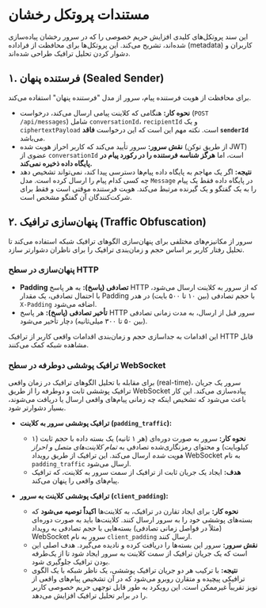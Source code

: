 # مستندات پروتکل رخشان

این سند پروتکل‌های کلیدی افزایش حریم خصوصی را که در سرور رخشان پیاده‌سازی شده‌اند، تشریح می‌کند. این پروتکل‌ها برای محافظت از فراداده (metadata) کاربران و دشوار کردن تحلیل ترافیک طراحی شده‌اند.

## ۱. فرستنده پنهان (Sealed Sender)

برای محافظت از هویت فرستنده پیام، سرور از مدل "فرستنده پنهان" استفاده می‌کند.

- **نحوه کار:** هنگامی که کلاینت پیامی ارسال می‌کند، درخواست (`POST /api/messages`) شامل `conversationId`، `recipientId` و یک `ciphertextPayload` است. نکته مهم این است که این درخواست **فاقد `senderId`** می‌باشد.
- **نقش سرور:** سرور تأیید می‌کند که کاربر احراز هویت شده (از طریق توکن JWT) عضوی از `conversationId` است، اما **هرگز شناسه فرستنده را در رکورد پیام در پایگاه داده ذخیره نمی‌کند.**
- **نتیجه:** اگر یک مهاجم به پایگاه داده پیام‌ها دسترسی پیدا کند، نمی‌تواند تشخیص دهد چه کسی کدام پیام را ارسال کرده است. مدل `Message` در پایگاه داده فقط یک پیام را به یک گفتگو و یک گیرنده مرتبط می‌کند. هویت فرستنده موقتی است و فقط برای شرکت‌کنندگان آن گفتگو مشخص است.

## ۲. پنهان‌سازی ترافیک (Traffic Obfuscation)

سرور از مکانیزم‌های مختلفی برای پنهان‌سازی الگوهای ترافیک شبکه استفاده می‌کند تا تحلیل رفتار کاربر بر اساس حجم و زمان‌بندی ترافیک را برای ناظران دشوارتر سازد.

### پنهان‌سازی در سطح HTTP

- **Padding تصادفی (پاسخ):** به هر پاسخ HTTP که از سرور به کلاینت ارسال می‌شود، با احتمال تصادفی، یک مقدار Padding با حجم تصادفی (بین ۱۰ تا ۵۰۰ بایت) در هدر `X-Padding` اضافه می‌شود.
- **تأخیر تصادفی (پاسخ):** هر پاسخ HTTP سرور قبل از ارسال، به مدت زمانی تصادفی (بین ۵۰ تا ۳۰۰ میلی‌ثانیه) دچار تأخیر می‌شود.

این اقدامات به جداسازی حجم و زمان‌بندی اقدامات واقعی کاربر از ترافیک HTTP قابل مشاهده شبکه کمک می‌کنند.

### ترافیک پوششی دوطرفه در سطح WebSocket

برای مقابله با تحلیل الگوهای ترافیک در زمان واقعی (real-time)، سرور یک جریان ترافیک پوششی ثابت و دوطرفه را از طریق WebSocket پیاده‌سازی می‌کند. این کار باعث می‌شود که تشخیص اینکه چه زمانی پیام‌های واقعی ارسال یا دریافت می‌شوند، بسیار دشوارتر شود.

- **ترافیک پوششی سرور به کلاینت (`padding_traffic`):**
  - **نحوه کار:** سرور به صورت دوره‌ای (هر ۱ ثانیه) یک بسته داده با حجم ثابت (۱ کیلوبایت) و محتوای رمزنگاری‌شده تصادفی به *تمام کلاینت‌های متصل و احراز هویت شده* ارسال می‌کند. این ترافیک از طریق رویداد WebSocket به نام `padding_traffic` ارسال می‌شود.
  - **هدف:** ایجاد یک جریان ثابت از ترافیک از سمت سرور به کلاینت، که ترافیک پیام‌های واقعی را پنهان می‌کند.

- **ترافیک پوششی کلاینت به سرور (`client_padding`):**
  - **نحوه کار:** برای ایجاد تقارن در ترافیک، به کلاینت‌ها **اکیداً توصیه می‌شود** که بسته‌های پوششی خود را به سرور ارسال کنند. کلاینت‌ها باید به صورت دوره‌ای (مثلاً در فواصل زمانی تصادفی) بسته‌هایی با حجم تصادفی به رویداد WebSocket سرور به نام `client_padding` ارسال کنند.
  - **نقش سرور:** سرور این بسته‌ها را دریافت کرده و نادیده می‌گیرد. هدف اصلی این است که یک جریان ترافیک از سمت کلاینت به سرور ایجاد شود تا از یک‌طرفه بودن ترافیک جلوگیری شود.
  - **نتیجه:** با ترکیب هر دو جریان ترافیک پوششی، یک ناظر شبکه با یک الگوی ترافیکی پیچیده و متقارن روبرو می‌شود که در آن تشخیص پیام‌های واقعی از نویز تقریباً غیرممکن است. این رویکرد به طور قابل توجهی حریم خصوصی کاربر را در برابر تحلیل ترافیک افزایش می‌دهد.
